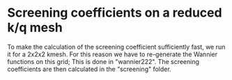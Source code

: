 # Screening coefficients on a reduced k/q mesh

To make the calculation of the screening coefficient sufficiently fast, we run it for a 
2x2x2 kmesh. For this reason we have to re-generate the Wannier functions on this grid;
This is done in "wannier222". The screening coefficients are then calculated in the 
"screening" folder.   
